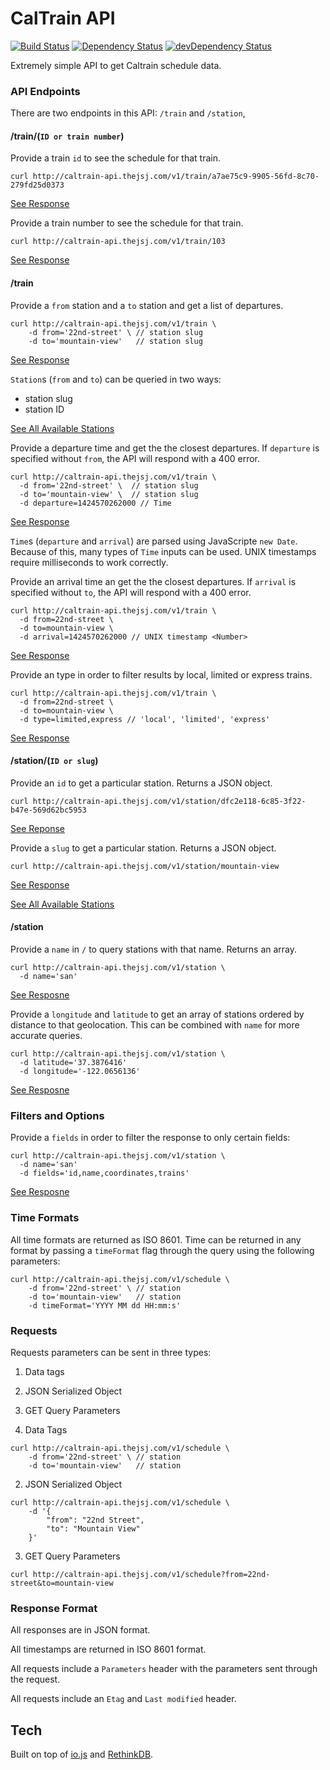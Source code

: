 
# CalTrain API

[![Build Status](https://travis-ci.org/thejsj/caltrain-api.svg)](https://travis-ci.org/thejsj/caltrain-api) [![Dependency Status](https://david-dm.org/thejsj/caltrain-api.svg)](https://david-dm.org/thejsj/caltrain-api) [![devDependency Status](https://david-dm.org/thejsj/caltrain-api/dev-status.svg)](https://david-dm.org/thejsj/caltrain-api#info=devDependencies)

Extremely simple API to get Caltrain schedule data.

### API Endpoints

There are two endpoints in this API: `/train` and `/station`,

#### /train/(`ID or train number`)

Provide a train `id` to see the schedule for that train.

```
curl http://caltrain-api.thejsj.com/v1/train/a7ae75c9-9905-56fd-8c70-279fd25d0373
```

[See Response](/v1/train/a7ae75c9-9905-56fd-8c70-279fd25d0373)

Provide a train number to see the schedule for that train.

```
curl http://caltrain-api.thejsj.com/v1/train/103
```

[See Response](/v1/train/103)

#### /train

Provide a `from` station and a `to` station and get a list of departures.

```
curl http://caltrain-api.thejsj.com/v1/train \
    -d from='22nd-street' \ // station slug
    -d to='mountain-view'   // station slug
```

[See Response](/v1/train?from=22nd-street&to=mountain-view)

`Station`s (`from` and `to`) can be queried in two ways:

- station slug <String>
- station ID <Integer>

[See All Available Stations](/v1/station?fields=id,slug,name)

Provide a departure time and get the the closest departures. If `departure` is specified without `from`, the API will respond with a 400 error.

```
curl http://caltrain-api.thejsj.com/v1/train \
  -d from='22nd-street' \  // station slug
  -d to='mountain-view' \  // station slug
  -d departure=1424570262000 // Time
```

[See Response](/v1/train?from=22nd-street&to=mountain-view&departure=1424570262000)

`Time`s (`departure` and `arrival`) are parsed using JavaScripte `new Date`. Because of this, many types of `Time` inputs can be used. UNIX timestamps require milliseconds to work correctly.

Provide an arrival time an get the the closest departures. If `arrival` is specified without `to`, the API will respond with a 400 error.

```
curl http://caltrain-api.thejsj.com/v1/train \
  -d from=22nd-street \
  -d to=mountain-view \ 
  -d arrival=1424570262000 // UNIX timestamp <Number>
```

[See Response](/v1/train?from=22nd-street&to=mountain-view&departure=1424570262000)

Provide an type in order to filter results by local, limited or express trains.

```
curl http://caltrain-api.thejsj.com/v1/train \
  -d from=22nd-street \
  -d to=mountain-view \ 
  -d type=limited,express // 'local', 'limited', 'express'
```

[See Response](/v1/train?from=22nd-street&to=mountain-view&type=limited,express)

#### /station/(`ID or slug`)

Provide an `id` to get a particular station. Returns a JSON object.

```
curl http://caltrain-api.thejsj.com/v1/station/dfc2e118-6c85-3f22-b47e-569d62bc5953
```

[See Reponse](/v1/station/dfc2e118-6c85-3f22-b47e-569d62bc5953)

Provide a `slug` to get a particular station. Returns a JSON object.

```
curl http://caltrain-api.thejsj.com/v1/station/mountain-view
```

[See Response](/v1/station/mountain-view)

[See All Available Stations](/v1/station?fields=id,slug,name)

#### /station

Provide a `name`  in `/` to query stations with that name. Returns an array.

```
curl http://caltrain-api.thejsj.com/v1/station \
  -d name='san'
```

[See Resposne](/v1/station?name=san)

Provide a `longitude` and `latitude` to get an array of stations ordered by distance to that geolocation. This can be combined with `name` for more accurate queries.

```
curl http://caltrain-api.thejsj.com/v1/station \
  -d latitude='37.3876416'
  -d longitude='-122.0656136'
```

[See Resposne](/v1/station?latitude=37.3876416&longitude=-122.0656136)

### Filters and Options
 
Provide a `fields` in order to filter the response to only certain fields:

```
curl http://caltrain-api.thejsj.com/v1/station \
  -d name='san'
  -d fields='id,name,coordinates,trains'
```

[See Resposne](/v1/station?name=san&fields='id,name,coordinates,trains')

### Time Formats

All time formats are returned as ISO 8601. Time can be returned in any format by passing a `timeFormat` flag through the query using the following parameters:

```
curl http://caltrain-api.thejsj.com/v1/schedule \
    -d from='22nd-street' \ // station
    -d to='mountain-view'   // station
    -d timeFormat='YYYY MM dd HH:mm:s'
```

### Requests

Requests parameters can be sent in three types: 
  1. Data tags 
  1. JSON Serialized Object
  1. GET Query Parameters

1. Data Tags

```
curl http://caltrain-api.thejsj.com/v1/schedule \
    -d from='22nd-street' \ // station
    -d to='mountain-view'   // station
```

2. JSON Serialized Object

```
curl http://caltrain-api.thejsj.com/v1/schedule \
    -d '{
        "from": "22nd Street",
        "to": "Mountain View"
    }' 
```

3. GET Query Parameters

```
curl http://caltrain-api.thejsj.com/v1/schedule?from=22nd-street&to=mountain-view
```

### Response Format

All responses are in JSON format.

All timestamps are returned in ISO 8601 format.

All requests include a `Parameters` header with the parameters sent through the request.

All requests include an `Etag` and `Last modified` header.

## Tech 

Built on top of [io.js](https://iojs.org/en/index.html) and [RethinkDB](http://www.rethinkdb.com).